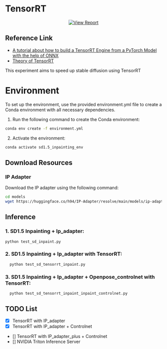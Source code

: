 # TensorRT 

<div style="display: flex; justify-content: center; align-items: center;">
  <a href="https://sjbfwnygg89.sg.larksuite.com/wiki/Qq8xwqC5yivuWJkIF81lK4Fig0c" style="margin: 0 2px;">
    <img src='https://img.shields.io/badge/Document-View%20Report-blue?style=flat&logo=microsoft-word&logoColor=blue' alt='View Report'>
  </a>
</div>


## Reference Link


- [A tutorial about how to build a TensorRT Engine from a PyTorch Model with the help of ONNX](https://github.com/RizhaoCai/PyTorch_ONNX_TensorRT)
- [Theory of TensorRT](https://viblo.asia/p/tensorrt-su-vuot-troi-voi-bai-toan-toi-uu-mo-hinh-deep-learning-y3RL1AayLao)

This experiment aims to speed up stable diffusion using TensorRT



# Environment
To set up the environment, use the provided environment.yml file to create a Conda environment with all necessary dependencies.

1. Run the following command to create the Conda environment:
```bash
conda env create -f environment.yml
```
2. Activate the environment:
```bash
conda activate sd1.5_inpainting_env
```

## Download Resources 
### IP Adapter  
Download the IP adapter using the following command:  
```bash
cd models
wget https://huggingface.co/h94/IP-Adapter/resolve/main/models/ip-adapter-plus_sd15.bin
```

## Inference
### 1. SD1.5 Inpainting + Ip_adapter:
```
python test_sd_inpaint.py
```


### 2. SD1.5 Inpainting + Ip_adapter with TensorRT:
```
  python test_sd_tensorrt_inpaint.py
```
### 3. SD1.5 Inpainting + Ip_adapter + Openpose_controlnet with TensorRT:
```
  python test_sd_tensorrt_inpaint_inpaint_controlnet.py
```


## TODO List
- [x] TensorRT with IP_adapter
- [x] TensorRT with IP_adapter + Controlnet
- []  TensorRT with IP_adapter_plus + Controlnet
- []  NVIDIA Triton Inference Server
